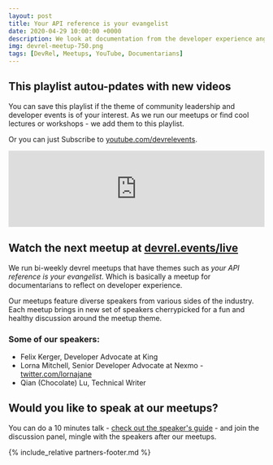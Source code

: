 ```yaml
---
layout: post
title: Your API reference is your evangelist
date: 2020-04-29 10:00:00 +0000
description: We look at documentation from the developer experience angle and discuss tools and the best practices 
img: devrel-meetup-750.png
tags: [DevRel, Meetups, YouTube, Documentarians]
---
```


## This playlist autou-pdates with new videos
You can save this playlist if the theme of community leadership and developer events is of your interest. As we run our meetups or find cool lectures or workshops - we add them to this playlist. 

Or you can just Subscribe to [youtube.com/devrelevents](https://www.youtube.com/devrelevents). 

<div class="embed-youtube">
<iframe width="100%" height="auto" src="https://www.youtube.com/embed/videoseries?list=PLOY5WvYhE7ctJQHhoh73lp87BUFcFECfR" frameborder="0" allow="accelerometer; autoplay; encrypted-media; gyroscope; picture-in-picture" allowfullscreen></iframe></div>

## Watch the next meetup at [devrel.events/live](https://devrel.events/live)

We run bi-weekly devrel meetups that have themes such as _your API reference is your evangelist_. Which is basically a meetup for documentarians to reflect on developer experience.

Our meetups feature diverse speakers from various sides of the industry. Each meetup brings in new set of speakers cherrypicked for a fun and healthy discussion around the meetup theme.

### Some of our speakers:
* Felix Kerger, Developer Advocate at King
* Lorna Mitchell, Senior Developer Advocate at Nexmo - [twitter.com/lornajane](https://twitter.com/lornajane)
* Qian (Chocolate) Lu, Technical Writer

## Would you like to speak at our meetups?
You can do a 10 minutes talk - [check out the speaker's guide](https://devrel.events/speakers-guide/) - and join the discussion panel, mingle with the speakers after our meetups.

{% include_relative partners-footer.md %}